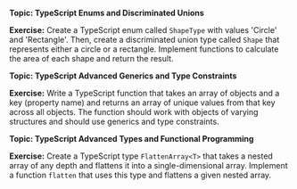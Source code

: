 

**Topic: TypeScript Enums and Discriminated Unions**

**Exercise:**
Create a TypeScript enum called `ShapeType` with values 'Circle' and 'Rectangle'. Then, create a discriminated union type called `Shape` that represents either a circle or a rectangle. Implement functions to calculate the area of each shape and return the result.



**Topic: TypeScript Advanced Generics and Type Constraints**

**Exercise:**
Write a TypeScript function that takes an array of objects and a key (property name) and returns an array of unique values from that key across all objects. The function should work with objects of varying structures and should use generics and type constraints.



**Topic: TypeScript Advanced Types and Functional Programming**

**Exercise:**
Create a TypeScript type `FlattenArray<T>` that takes a nested array of any depth and flattens it into a single-dimensional array. Implement a function `flatten` that uses this type and flattens a given nested array.

